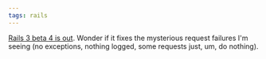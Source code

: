 ```yaml
---
tags: rails
---
```


[Rails 3 beta 4 is out](http://weblog.rubyonrails.org/2010/6/8/rails-3-0-beta-4-now-rc-in-days). Wonder if it fixes the mysterious request failures I'm seeing (no exceptions, nothing logged, some requests just, um, do nothing).
